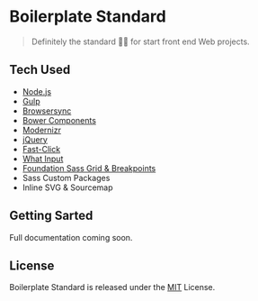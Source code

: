 # Boilerplate Standard
> Definitely the standard 👌🏽 for start front end Web projects.

## Tech Used

-   [Node.js](https://nodejs.org/)
-   [Gulp](http://gulpjs.com)
-   [Browsersync](https://www.browsersync.io)
-   [Bower Components](https://bower.io)
-   [Modernizr](https://modernizr.com)
-   [jQuery](http://jquery.com)
-   [Fast-Click](https://github.com/ftlabs/fastclick)
-   [What Input](https://github.com/ten1seven/what-input)
-   [Foundation Sass Grid & Breakpoints](http://foundation.zurb.com/sites/docs/grid.html)
-   Sass Custom Packages
-   Inline SVG & Sourcemap

## Getting Sarted

Full documentation coming soon.

## License

Boilerplate Standard is released under the [MIT](https://opensource.org/licenses/MIT) License.
